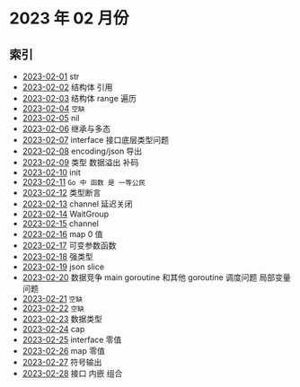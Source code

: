 # 2023 年 02 月份

## 索引

- [2023-02-01](./01/README.md) str
- [2023-02-02](./02/README.md) 结构体 引用
- [2023-02-03](./03/README.md) 结构体 range 遍历
- [2023-02-04](#) `空缺`
- [2023-02-05](./05/README.md) nil
- [2023-02-06](./06/README.md) 继承与多态
- [2023-02-07](./07/README.md) interface 接口底层类型问题
- [2023-02-08](./08/README.md) encoding/json 导出
- [2023-02-09](./09/README.md) 类型 数据溢出 补码
- [2023-02-10](./10/README.md) init
- [2023-02-11](./11/README.md) `Go 中 函数 是 一等公民`
- [2023-02-12](./12/README.md) 类型断言
- [2023-02-13](./13/README.md) channel 延迟关闭
- [2023-02-14](./14/README.md) WaitGroup
- [2023-02-15](./15/README.md) channel
- [2023-02-16](./16/README.md) map 0 值
- [2023-02-17](./17/README.md) 可变参数函数
- [2023-02-18](./18/README.md) 强类型
- [2023-02-19](./19/README.md) json slice
- [2023-02-20](./20/README.md) 数据竞争 main goroutine 和其他 goroutine 调度问题 局部变量问题
- [2023-02-21](#) `空缺`
- [2023-02-22](#) `空缺`
- [2023-02-23](./23/README.md) 数据类型
- [2023-02-24](./24/README.md) cap
- [2023-02-25](./25/README.md) interface 零值
- [2023-02-26](./26/README.md) map 零值
- [2023-02-27](./27/README.md) 符号输出
- [2023-02-28](./28/README.md) 接口 内嵌 组合
